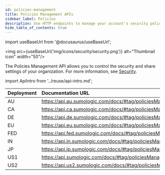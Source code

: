 ```yaml
---
id: policies-management
title: Policies Management APIs
sidebar_label: Policies
description: Use HTTP endpoints to manage your account's security policies.
hide_table_of_contents: true
---
```


import useBaseUrl from '@docusaurus/useBaseUrl';

<img src={useBaseUrl('img/icons/security/security.png')} alt="Thumbnail icon" width="50"/>

The Policies Management API allows you to control the security and share settings of your organization. For more information, see [Security](/docs/manage/security/).

import ApiIntro from '../reuse/api-intro.md';

<ApiIntro/>


| Deployment | Documentation URL                                          |
|:------------|:------------------------------------------------------------|
| AU         | https://api.au.sumologic.com/docs/#tag/policiesManagement  |
| CA         | https://api.ca.sumologic.com/docs/#tag/policiesManagement  |
| DE         | https://api.de.sumologic.com/docs/#tag/policiesManagement  |
| EU         | https://api.eu.sumologic.com/docs/#tag/policiesManagement  |
| FED        | https://api.fed.sumologic.com/docs/#tag/policiesManagement |
| IN         | https://api.in.sumologic.com/docs/#tag/policiesManagement  |
| JP         | https://api.jp.sumologic.com/docs/#tag/policiesManagement  |
| US1        | https://api.sumologic.com/docs/#tag/policiesManagement     |
| US2        | https://api.us2.sumologic.com/docs/#tag/policiesManagement |

